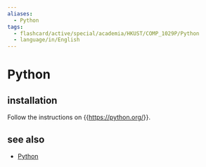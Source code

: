 ```yaml
---
aliases:
  - Python
tags:
  - flashcard/active/special/academia/HKUST/COMP_1029P/Python
  - language/in/English
---
```


# Python

## installation

Follow the instructions on {{<https://python.org/>}}.

## see also

- [Python](../../../../general/Python%20(programming%20language).md)
